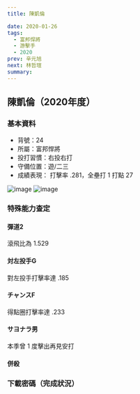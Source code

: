 ```yaml
---
title: 陳凱倫

date: 2020-01-26
tags:
  - 富邦悍將
  - 游擊手
  - 2020
prev: 辛元旭
next: 林哲瑄
summary: 
---
```


## 陳凱倫（2020年度）
### 基本資料
- 背號：24
- 所屬：富邦悍將
- 投打習慣：右投右打
- 守備位置：遊/二三
- 成績表現： 打擊率 .281，全壘打 1 打點 27

![image](https://i.imgur.com/KFryc2m.jpg)
![image](https://i.imgur.com/EYRuFug.jpg)

### 特殊能力查定
#### 彈道2
滾飛比為 1.529
#### 対左投手G
對左投手打擊率達 .185
#### チャンスF
得點圈打擊率達 .233
#### サヨナラ男
本季曾 1 度擊出再見安打
#### 併殺

### 下載密碼（完成狀況）

